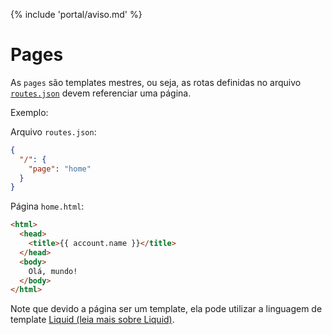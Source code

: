 {% include 'portal/aviso.md' %}

# Pages

As `pages` são templates mestres, ou seja, as rotas definidas no arquivo [`routes.json`](../routes.json.html) devem referenciar uma página.

Exemplo:

Arquivo `routes.json`:
```json
{
  "/": {
    "page": "home"
  }
}
```

Página `home.html`:
```html
<html>
  <head>
    <title>{{ account.name }}</title>
  </head>
  <body>
    Olá, mundo!
  </body>
</html>
```

Note que devido a página ser um template, ela pode utilizar a linguagem de template [Liquid (leia mais sobre Liquid)](../../referencias/liquid/index.html).
